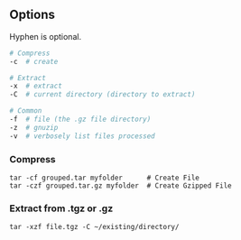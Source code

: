 ---
---

## Options

Hyphen is optional.

```bash
# Compress
-c  # create

# Extract
-x  # extract
-C  # current directory (directory to extract)

# Common
-f  # file (the .gz file directory)
-z  # gnuzip
-v  # verbosely list files processed
```

### Compress

```shell
tar -cf grouped.tar myfolder      # Create File
tar -czf grouped.tar.gz myfolder  # Create Gzipped File
```

### Extract from .tgz or .gz

```shell
tar -xzf file.tgz -C ~/existing/directory/
```
